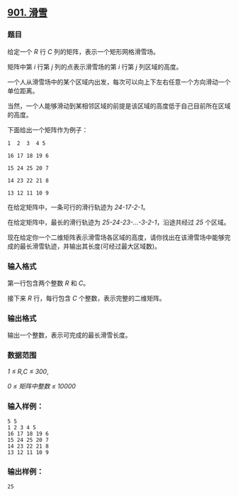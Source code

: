 ## [901. 滑雪](https://www.acwing.com/problem/content/903/)

### 题目

给定一个 *R* 行 *C* 列的矩阵，表示一个矩形网格滑雪场。

矩阵中第 *i* 行第 *j* 列的点表示滑雪场的第 *i* 行第 *j* 列区域的高度。

一个人从滑雪场中的某个区域内出发，每次可以向上下左右任意一个方向滑动一个单位距离。

当然，一个人能够滑动到某相邻区域的前提是该区域的高度低于自己目前所在区域的高度。

下面给出一个矩阵作为例子：

```
1  2  3  4 5

16 17 18 19 6

15 24 25 20 7

14 23 22 21 8

13 12 11 10 9
```

在给定矩阵中，一条可行的滑行轨迹为 *24-17-2-1*。

在给定矩阵中，最长的滑行轨迹为 *25-24-23-…-3-2-1*，沿途共经过 *25* 个区域。

现在给定你一个二维矩阵表示滑雪场各区域的高度，请你找出在该滑雪场中能够完成的最长滑雪轨迹，并输出其长度(可经过最大区域数)。

### 输入格式

第一行包含两个整数 *R* 和 *C*。

接下来 *R* 行，每行包含 *C* 个整数，表示完整的二维矩阵。

### 输出格式

输出一个整数，表示可完成的最长滑雪长度。

### 数据范围

*1 ≤ R,C ≤ 300*,

*0 ≤ 矩阵中整数 ≤ 10000*

### 输入样例：

```
5 5
1 2 3 4 5
16 17 18 19 6
15 24 25 20 7
14 23 22 21 8
13 12 11 10 9
```

### 输出样例：

```
25
```
